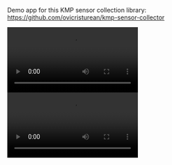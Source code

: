 Demo app for this KMP sensor collection library: https://github.com/ovicristurean/kmp-sensor-collector

![Android Demo](assets/android_demo.mp4)
![iOS Demo](assets/ios_demo.mp4)